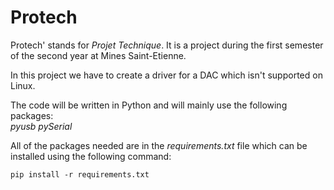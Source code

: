 # Protech
Protech' stands for *Projet Technique*. It is a project during the first semester of the second year at Mines Saint-Etienne. <br>

In this project we have to create a driver for a DAC which isn't supported on Linux. 

The code will be written in Python and will mainly use the following packages: <br>
*pyusb*
*pySerial*

All of the packages needed are in the *requirements.txt* file which can be installed using the following command:

```
pip install -r requirements.txt
```

